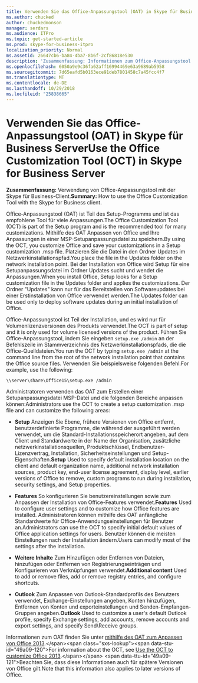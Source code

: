 ```yaml
---
title: Verwenden Sie das Office-Anpassungstool (OAT) in Skype für Business Server
ms.author: chucked
author: chuckedmonson
manager: serdars
ms.audience: ITPro
ms.topic: get-started-article
ms.prod: skype-for-business-itpro
localization_priority: Normal
ms.assetid: 26647cb6-ba84-4ba7-8b6f-2cf86818e530
description: 'Zusammenfassung: Informationen zum Office-Anpassungstool mit der Skype für Business-Client verwenden.'
ms.openlocfilehash: 6050a9e9c36fa62aff16994469e63a9689ab5958
ms.sourcegitcommit: 7d65eafd5b0163ece91deb7801458c7a45fcc4f7
ms.translationtype: MT
ms.contentlocale: de-DE
ms.lasthandoff: 10/29/2018
ms.locfileid: "25838665"
---
```

# <a name="use-the-office-customization-tool-oct-in-skype-for-business-server"></a><span data-ttu-id="49a09-103">Verwenden Sie das Office-Anpassungstool (OAT) in Skype für Business Server</span><span class="sxs-lookup"><span data-stu-id="49a09-103">Use the Office Customization Tool (OCT) in Skype for Business Server</span></span>
 
<span data-ttu-id="49a09-104">**Zusammenfassung:** Verwendung von Office-Anpassungstool mit der Skype für Business-Client.</span><span class="sxs-lookup"><span data-stu-id="49a09-104">**Summary:** How to use the Office Customization Tool with the Skype for Business client.</span></span>
  
<span data-ttu-id="49a09-105">Office-Anpassungstool (OAT) ist Teil des Setup-Programms und ist das empfohlene Tool für viele Anpassungen.</span><span class="sxs-lookup"><span data-stu-id="49a09-105">The Office Customization Tool (OCT) is part of the Setup program and is the recommended tool for many customizations.</span></span> <span data-ttu-id="49a09-106">Mithilfe des OAT Anpassen von Office und Ihre Anpassungen in einer MSP-Setupanpassungsdatei zu speichern.</span><span class="sxs-lookup"><span data-stu-id="49a09-106">By using the OCT, you customize Office and save your customizations in a Setup customization .msp file.</span></span> <span data-ttu-id="49a09-107">Platzieren Sie die Datei in den Ordner Updates im Netzwerkinstallationspfad.</span><span class="sxs-lookup"><span data-stu-id="49a09-107">You place the file in the Updates folder on the network installation point.</span></span> <span data-ttu-id="49a09-108">Bei der Installation von Office wird Setup für eine Setupanpassungsdatei im Ordner Updates sucht und wendet die Anpassungen.</span><span class="sxs-lookup"><span data-stu-id="49a09-108">When you install Office, Setup looks for a Setup customization file in the Updates folder and applies the customizations.</span></span> <span data-ttu-id="49a09-109">Der Ordner "Updates" kann nur für das Bereitstellen von Softwareupdates bei einer Erstinstallation von Office verwendet werden.</span><span class="sxs-lookup"><span data-stu-id="49a09-109">The Updates folder can be used only to deploy software updates during an initial installation of Office.</span></span>
  
<span data-ttu-id="49a09-110">Office-Anpassungstool ist Teil der Installation, und es wird nur für Volumenlizenzversionen des Produkts verwendet.</span><span class="sxs-lookup"><span data-stu-id="49a09-110">The OCT is part of setup and it is only used for volume licensed versions of the product.</span></span> <span data-ttu-id="49a09-111">Führen Sie Office-Anpassungstool, indem Sie eingeben `setup.exe /admin` an der Befehlszeile im Stammverzeichnis des Netzwerkinstallationspfads, die die Office-Quelldateien.</span><span class="sxs-lookup"><span data-stu-id="49a09-111">You run the OCT by typing  `setup.exe /admin` at the command line from the root of the network installation point that contains the Office source files.</span></span> <span data-ttu-id="49a09-112">Verwenden Sie beispielsweise folgenden Befehl:</span><span class="sxs-lookup"><span data-stu-id="49a09-112">For example, use the following:</span></span>
  
 ```
\\server\share\Office15\setup.exe /admin
```
  
<span data-ttu-id="49a09-113">Administratoren verwenden das OAT zum Erstellen einer Setupanpassungsdatei MSP-Datei und die folgenden Bereiche anpassen können:</span><span class="sxs-lookup"><span data-stu-id="49a09-113">Administrators use the OCT to create a setup customization .msp file and can customize the following areas:</span></span>
  
- <span data-ttu-id="49a09-114">**Setup** Anzeigen Sie Ebene, frühere Versionen von Office entfernt, benutzerdefinierte Programme, die während der ausgeführt werden verwendet, um die Standard-Installationsspeicherort angeben, auf dem Client und Standardwerte in der Name der Organisation, zusätzliche netzwerkinstallationsquellen, Produktschlüssel, Endbenutzer-Lizenzvertrag, Installation, Sicherheitseinstellungen und Setup-Eigenschaften.</span><span class="sxs-lookup"><span data-stu-id="49a09-114">**Setup** Used to specify default installation location on the client and default organization name, additional network installation sources, product key, end-user license agreement, display level, earlier versions of Office to remove, custom programs to run during installation, security settings, and Setup properties.</span></span>
    
- <span data-ttu-id="49a09-115">**Features** So konfigurieren Sie benutzereinstellungen sowie zum Anpassen der Installation von Office-Features verwendet.</span><span class="sxs-lookup"><span data-stu-id="49a09-115">**Features** Used to configure user settings and to customize how Office features are installed.</span></span> <span data-ttu-id="49a09-116">Administratoren können mithilfe des OAT anfängliche Standardwerte für Office-Anwendungseinstellungen für Benutzer an.</span><span class="sxs-lookup"><span data-stu-id="49a09-116">Administrators can use the OCT to specify initial default values of Office application settings for users.</span></span> <span data-ttu-id="49a09-117">Benutzer können die meisten Einstellungen nach der Installation ändern.</span><span class="sxs-lookup"><span data-stu-id="49a09-117">Users can modify most of the settings after the installation.</span></span>
    
- <span data-ttu-id="49a09-118">**Weitere Inhalte** Zum Hinzufügen oder Entfernen von Dateien, hinzufügen oder Entfernen von Registrierungseinträgen und Konfigurieren von Verknüpfungen verwendet.</span><span class="sxs-lookup"><span data-stu-id="49a09-118">**Additional content** Used to add or remove files, add or remove registry entries, and configure shortcuts.</span></span>
    
- <span data-ttu-id="49a09-119">**Outlook** Zum Anpassen von Outlook-Standardprofils des Benutzers verwendet, Exchange-Einstellungen angeben, Konten hinzufügen, Entfernen von Konten und exporteinstellungen und Senden-Empfangen-Gruppen angeben.</span><span class="sxs-lookup"><span data-stu-id="49a09-119">**Outlook** Used to customize a user's default Outlook profile, specify Exchange settings, add accounts, remove accounts and export settings, and specify Send\Receive groups.</span></span>
    
<span data-ttu-id="49a09-120">Informationen zum OAT finden Sie unter [mithilfe des OAT zum Anpassen von Office 2013](https://docs.microsoft.com/previous-versions/office/office-2013-resource-kit/cc179132(v=office.15)).</span><span class="sxs-lookup"><span data-stu-id="49a09-120">For information about the OCT, see [Use the OCT to customize Office 2013](https://docs.microsoft.com/previous-versions/office/office-2013-resource-kit/cc179132(v=office.15)).</span></span> <span data-ttu-id="49a09-121">Beachten Sie, dass diese Informationen auch für spätere Versionen von Office gilt.</span><span class="sxs-lookup"><span data-stu-id="49a09-121">Note that this information also applies to later versions of Office.</span></span>
  

